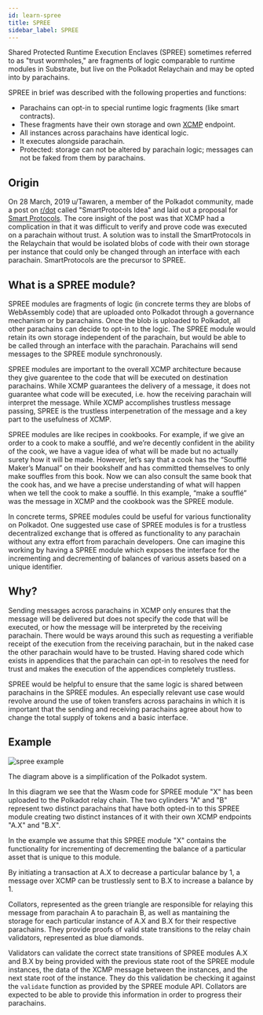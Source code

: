 ```yaml
---
id: learn-spree
title: SPREE
sidebar_label: SPREE
---
```


Shared Protected Runtime Execution Enclaves (SPREE) sometimes referred to as "trust wormholes," are fragments of logic
comparable to runtime modules in Substrate, but live on the Polkadot Relaychain and may be opted into by parachains.

SPREE in brief was described with the following properties and functions:

- Parachains can opt-in to special runtime logic fragments (like smart contracts).
- These fragments have their own storage and own [XCMP](learn-crosschain) endpoint.
- All instances across parachains have identical logic.
- It executes alongside parachain.
- Protected: storage can not be altered by parachain logic; messages can not be faked from them by parachains.

## Origin

On 28 March, 2019 u/Tawaren, a member of the Polkadot community, made a post on [r/dot][polkadot reddit] called
"SmartProtocols Idea" and laid out a proposal for [Smart Protocols][smart protocols reddit post]. The core insight
of the post was that XCMP had a complication in that it was difficult to verify and prove code was executed on a parachain
without trust. A solution was to install the SmartProtocols in the Relaychain that would be isolated blobs of code
with their own storage per instance that could only be changed through an interface with each parachain. SmartProtocols
are the precursor to SPREE.

## What is a SPREE module?

SPREE modules are fragments of logic (in concrete terms they are blobs of WebAssembly code) that are uploaded onto
Polkadot through a governance mechanism or by parachains. Once the blob is uploaded to Polkadot, all other parachains
can decide to opt-in to the logic. The SPREE module would retain its own storage independent of the parachain, but would
be able to be called through an interface with the parachain. Parachains will send messages to the SPREE module synchronously.

SPREE modules are important to the overall XCMP architecture because they give guarentee to the code that will be
executed on destination parachains. While XCMP guarantees the delivery of a message, it does not guarantee what code
will be executed, i.e. how the receiving parachain will interpret the message. While XCMP accomplishes trustless message
passing, SPREE is the trustless interpenetration of the message and a key part to the usefulness of XCMP.

SPREE modules are like recipes in cookbooks. For example, if we give an order to a cook to make a soufflé, and we’re
decently confident in the ability of the cook, we have a vague idea of what will be made but no actually surety how it 
will be made. However, let’s say that a cook has the “Soufflé Maker’s Manual” on their bookshelf and has committed
themselves to only make souffles from this book. Now we can also consult the same book that the cook has, and we have a
precise understanding of what will happen when we tell the cook to make a soufflé. In this example, “make a soufflé” was
the message in XCMP and the cookbook was the SPREE module.

In concrete terms, SPREE modules could be useful for various functionality on Polkadot. One suggested use case of SPREE
modules is for a trustless decentralized exchange that is offered as functionality to any parachain without any extra
effort from parachain developers. One can imagine this working by having a SPREE module which exposes the interface for
the incrementing and decrementing of balances of various assets based on a unique identifier.

## Why?

Sending messages across parachains in XCMP only ensures that the message will be delivered but does not specify the code
that will be executed, or how the message will be interpreted by the receiving parachain. There would be ways around
this such as requesting a verifiable receipt of the execution from the receiving parachain, but in the naked case the
other parachain would have to be trusted. Having shared code which exists in appendices that the parachain can opt-in to
resolves the need for trust and makes the execution of the appendices completely trustless.

SPREE would be helpful to ensure that the same logic is shared between parachains in the SPREE modules. An especially
relevant use case would revolve around the use of token transfers across parachains in which it is important that the
sending and receiving parachains agree about how to change the total supply of tokens and a basic interface.

## Example

![spree example](assets/SPREE/spree_module.png)

The diagram above is a simplification of the Polkadot system.

In this diagram we see that the Wasm code for SPREE module "X" has been uploaded to the Polkadot relay chain. The two
cylinders "A" and "B" represent two distinct parachains that have both opted-in to this SPREE module creating two
distinct instances of it with their own XCMP endpoints "A.X" and "B.X".

In the example we assume that this SPREE module "X" contains the functionality for incrementing of decrementing the
balance of a particular asset that is unique to this module.

By initiating a transaction at A.X to decrease a particular balance by 1, a message over XCMP can be trustlessly
sent to B.X to increase a balance by 1.

Collators, represented as the green triangle are responsible for relaying this message from parachain A to parachain
B, as well as mantaining the storage for each particular instance of A.X and B.X for their respective parachains. They
provide proofs of valid state transitions to the relay chain validators, represented as blue diamonds.

Validators can validate the correct state transitions of SPREE modules A.X and B.X by being provided with the previous
state root of the SPREE module instances, the data of the XCMP message between the instances, and the next state root
of the instance. They do this validation be checking it against the `validate` function as provided by the SPREE module
API. Collators are expected to be able to provide this information in order to progress their parachains.

[polkadot reddit]: https://www.reddit.com/r/dot/
[smart protocols reddit post]: https://www.reddit.com/r/dot/comments/b6kljn/smartprotocols_idea/
